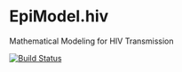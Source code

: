 # EpiModel.hiv
Mathematical Modeling for HIV Transmission

[![Build Status](https://magnum.travis-ci.com/statnet/EpiModel.hiv.svg?token=1GZDAJwjpScAxYMF1mqm)](https://magnum.travis-ci.com/statnet/EpiModel.hiv)
